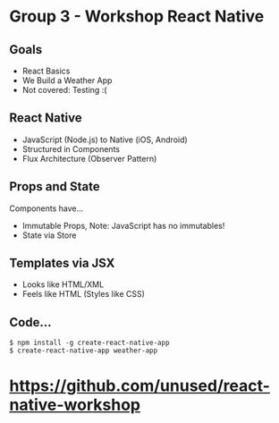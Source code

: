 
# Group 3 - Workshop React Native

## Goals

- React Basics
- We Build a Weather App
- Not covered: Testing :(

## React Native

- JavaScript (Node.js) to Native (iOS, Android)
- Structured in Components
- Flux Architecture (Observer Pattern)

## Props and State

Components have...

  - Immutable Props, Note: JavaScript has no immutables!
  - State via Store

## Templates via JSX

- Looks like HTML/XML
- Feels like HTML (Styles like CSS)

## Code...

```
$ npm install -g create-react-native-app
$ create-react-native-app weather-app
```

# https://github.com/unused/react-native-workshop
